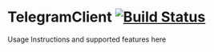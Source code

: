 # TelegramClient [![Build Status](https://travis-ci.org/hpi-swa-teaching/TelegramClient.svg?branch=master)](https://travis-ci.org/hpi-swa-teaching/TelegramClient)

Usage Instructions and supported features here
